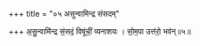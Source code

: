 +++
title = "०५ असुन्वामिन्द्र संसदम्"

+++
अ॒सु॒न्वामि॑न्द्र सं॒सदं॒ विषू॑चीं॒ व्यनाशयः । सो॒म॒पा उत्त॑रो॒ भव॑न्॥५॥